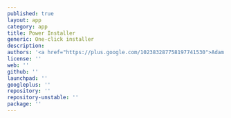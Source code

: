 ```yaml
---
published: true
layout: app
category: app
title: Power Installer
generic: One-click installer
description: 
authors: '<a href="https://plus.google.com/102383287758197741530">Adam Bieńkowski</a>'
license: ''
web: ''
github: ''
launchpad: ''
googleplus: ''
repository: ''
repository-unstable: ''
package: ''
---
```

